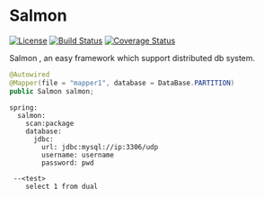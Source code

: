 Salmon
====
[![License](http://img.shields.io/:license-apache-brightgreen.svg)](http://www.apache.org/licenses/LICENSE-2.0.html)
[![Build Status](https://travis-ci.org/data2/salmon.svg?branch=master)](https://travis-ci.org/data2/salmon)
[![Coverage Status](https://coveralls.io/repos/github/data2/salmon/badge.svg)](https://coveralls.io/github/data2/salmon)

Salmon , an easy framework which support distributed db system.
```java
@Autowired
@Mapper(file = "mapper1", database = DataBase.PARTITION)
public Salmon salmon;
```        
    spring:
      salmon:
        scan:package
        database:
          jdbc:
            url: jdbc:mysql://ip:3306/udp
            username: username
            password: pwd
            
     --<test>
        select 1 from dual


